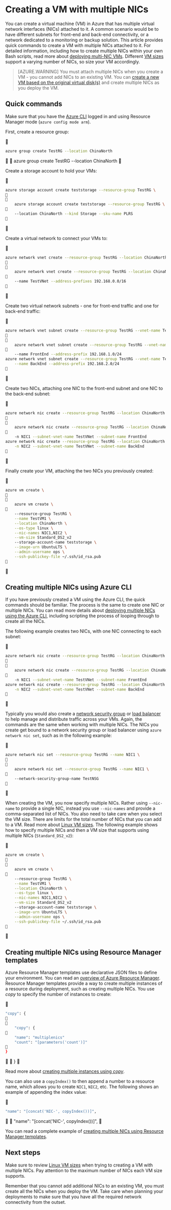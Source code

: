 <properties
   pageTitle="Configure multiple NICs on a Linux VM | Azure"
   description="Learn how to create a VM with multiple NICs attached to it using the Azure CLI or Resource Manager templates."
   services="virtual-machines-linux"
   documentationCenter=""
   authors="iainfoulds"
   manager="timlt"
   editor=""/>

<tags
   ms.service="virtual-machines-linux"
   ms.devlang="na"
   ms.topic="article"
   ms.tgt_pltfrm="vm-linux"
   ms.workload="infrastructure"
   ms.date="08/02/2016"
   wacn.date=""
   ms.author="iainfou"/>

# Creating a VM with multiple NICs
You can create a virtual machine (VM) in Azure that has multiple virtual network interfaces (NICs) attached to it. A common scenario would be to have different subnets for front-end and back-end connectivity, or a network dedicated to a monitoring or backup solution. This article provides quick commands to create a VM with multiple NICs attached to it. For detailed information, including how to create multiple NICs within your own Bash scripts, read more about [deploying multi-NIC VMs](/documentation/articles/virtual-network-deploy-multinic-arm-cli/). Different [VM sizes](/documentation/articles/virtual-machines-linux-sizes/) support a varying number of NICs, so size your VM accordingly.

>[AZURE.WARNING] You must attach multiple NICs when you create a VM - you cannot add NICs to an existing VM. You can [create a new VM based on the original virtual disk(s)](/documentation/articles/virtual-machines-linux-copy-vm/) and create multiple NICs as you deploy the VM.

## Quick commands
Make sure that you have the [Azure CLI](/documentation/articles/xplat-cli-install/) logged in and using Resource Manager mode (`azure config mode arm`).

First, create a resource group:


```bash
azure group create TestRG --location ChinaNorth
```


    azure group create TestRG --location ChinaNorth


Create a storage account to hold your VMs:


```bash
azure storage account create teststorage --resource-group TestRG \


    azure storage account create teststorage --resource-group TestRG \

    --location ChinaNorth --kind Storage --sku-name PLRS

```


Create a virtual network to connect your VMs to:


```bash
azure network vnet create --resource-group TestRG --location ChinaNorth \


    azure network vnet create --resource-group TestRG --location ChinaNorth \

    --name TestVNet --address-prefixes 192.168.0.0/16 

```


Create two virtual network subnets - one for front-end traffic and one for back-end traffic:


```bash
azure network vnet subnet create --resource-group TestRG --vnet-name TestVNet \


    azure network vnet subnet create --resource-group TestRG --vnet-name TestVNet \

    --name FrontEnd --address-prefix 192.168.1.0/24
azure network vnet subnet create --resource-group TestRG --vnet-name TestVNet \
    --name BackEnd --address-prefix 192.168.2.0/24

```


Create two NICs, attaching one NIC to the front-end subnet and one NIC to the back-end subnet:


```bash
azure network nic create --resource-group TestRG --location ChinaNorth \


    azure network nic create --resource-group TestRG --location ChinaNorth \

    -n NIC1 --subnet-vnet-name TestVNet --subnet-name FrontEnd
azure network nic create --resource-group TestRG --location ChinaNorth \
    -n NIC2 --subnet-vnet-name TestVNet --subnet-name BackEnd

```


Finally create your VM, attaching the two NICs you previously created:


```bash
azure vm create \            


    azure vm create \            

    --resource-group TestRG \
    --name TestVM1 \
    --location ChinaNorth \
    --os-type linux \
    --nic-names NIC1,NIC2 \
    --vm-size Standard_DS2_v2
    --storage-account-name teststorage \
    --image-urn UbuntuLTS \
    --admin-username ops \
    --ssh-publickey-file ~/.ssh/id_rsa.pub

```


## Creating multiple NICs using Azure CLI
If you have previously created a VM using the Azure CLI, the quick commands should be familiar. The process is the same to create one NIC or multiple NICs. You can read more details about [deploying multiple NICs using the Azure CLI](/documentation/articles/virtual-network-deploy-multinic-arm-cli/), including scripting the process of looping through to create all the NICs.

The following example creates two NICs, with one NIC connecting to each subnet:


```bash
azure network nic create --resource-group TestRG --location ChinaNorth \


    azure network nic create --resource-group TestRG --location ChinaNorth \

    -n NIC1 --subnet-vnet-name TestVNet --subnet-name FrontEnd
azure network nic create --resource-group TestRG --location ChinaNorth \
    -n NIC2 --subnet-vnet-name TestVNet --subnet-name BackEnd

```


Typically you would also create a [network security group](/documentation/articles/virtual-networks-nsg/) or [load balancer](/documentation/articles/load-balancer-overview/) to help manage and distribute traffic across your VMs. Again, the commands are the same when working with multiple NICs. The NICs you create get bound to a network security group or load balancer using `azure network nic set`, such as in the following example:


```bash
azure network nic set --resource-group TestRG --name NIC1 \


    azure network nic set --resource-group TestRG --name NIC1 \

    --network-security-group-name TestNSG

```


When creating the VM, you now specify multiple NICs. Rather using `--nic-name` to provide a single NIC, instead you use `--nic-names` and provide a comma-separated list of NICs. You also need to take care when you select the VM size. There are limits for the total number of NICs that you can add to a VM. Read more about [Linux VM sizes](/documentation/articles/virtual-machines-linux-sizes/). The following example shows how to specify multiple NICs and then a VM size that supports using multiple NICs (`Standard_DS2_v2`):


```bash
azure vm create \            


    azure vm create \            

    --resource-group TestRG \
    --name TestVM1 \
    --location ChinaNorth \
    --os-type linux \
    --nic-names NIC1,NIC2 \
    --vm-size Standard_DS2_v2
    --storage-account-name teststorage \
    --image-urn UbuntuLTS \
    --admin-username ops \
    --ssh-publickey-file ~/.ssh/id_rsa.pub

```


## Creating multiple NICs using Resource Manager templates
Azure Resource Manager templates use declarative JSON files to define your environment. You can read an [overview of Azure Resource Manager](/documentation/articles/resource-group-overview/). Resource Manager templates provide a way to create multiple instances of a resource during deployment, such as creating multiple NICs. You use *copy* to specify the number of instances to create:


```bash
"copy": {


    "copy": {

    "name": "multiplenics"
    "count": "[parameters('count')]"

}
```


    }


Read more about [creating multiple instances using *copy*](/documentation/articles/resource-group-create-multiple/). 

You can also use a `copyIndex()` to then append a number to a resource name, which allows you to create `NIC1`, `NIC2`, etc. The following shows an example of appending the index value:


```bash
"name": "[concat('NIC-', copyIndex())]", 
```


    "name": "[concat('NIC-', copyIndex())]", 


You can read a complete example of [creating multiple NICs using Resource Manager templates](/documentation/articles/virtual-network-deploy-multinic-arm-template/).

## Next steps
Make sure to review [Linux VM sizes](/documentation/articles/virtual-machines-linux-sizes/) when trying to creating a VM with multiple NICs. Pay attention to the maximum number of NICs each VM size supports. 

Remember that you cannot add additional NICs to an existing VM, you must create all the NICs when you deploy the VM. Take care when planning your deployments to make sure that you have all the required network connectivity from the outset.